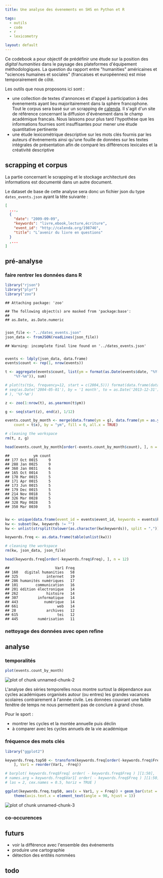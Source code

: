 ```yaml
---
title: Une analyse des évenements en SHS en Python et R

tags:
  - outils
  - code
  - r
  - lexicometry

layout: default
---
```


Ce codebook a pour objectif de prédéfinir une étude sur la position des *digital humanities* dans le paysage des plateformes d'équipement méthodologiques. La question du rapport entre "humanities" américaines et "sciences humaines et sociales" (francaises et européennes) est mise temporairement de côté.

Les outils que nous proposons ici sont :

- une collection de textes d'annonces et d'appel à participation à des évenements ayant lieu majoritairement dans la sphère francophone. Tout le corpus sera basé sur un scrapping de [calenda](http://calenda.org). Il s'agit d'un site de référence concernant la diffusion d'événement dans le champ académique francais. Nous laissons pour plus tard l'hypothèse que les informations fournies sont insuffisantes pour mener une étude quantitative pertinente
- une étude lexicométrique descriptive sur les mots clés fournis par les auteurs d'événements ainsi qu'une fouille de données sur les textes intégrales de présentation afin de comparé les différences lexicales et la créativité descriptive

## scrapping et corpus

La partie concernant le scrapping et le stockage architecturé des informations est documenté dans un autre document.

Le dataset de base de cette analyse sera donc un fichier json du type `dates_events.json` ayant la tête suivante :

```json
[
  ...,
  {
    "date": "2009-09-09",
    "keywords": "livre,ebook,lecture,écriture",
    "event_id": "http://calenda.org/198746",
    "title": "L’avenir du livre en questions"
  }
  ,...
]
```

## pré-analyse

### faire rentrer les données dans R


```r
library("rjson")
library("plyr")
library("zoo")
```

```
## Attaching package: 'zoo'
```

```
## The following object(s) are masked from 'package:base':
## 
## as.Date, as.Date.numeric
```

```r

json_file <- "../dates_events.json"
json_data <- fromJSON(readLines(json_file))
```

```
## Warning: incomplete final line found on '../dates_events.json'
```

```r

events <- ldply(json_data, data.frame)
events$count <- rep(1, nrow(events))

t <- aggregate(events$count, list(ym = format(as.Date(events$date, "%Y-%m-%d"), 
    "%Y-%m")), sum)

# plot(ts(t$x, frequency=12, start = c(2004,5))) format(data.frame(data =
# seq(as.Date('2004-05-01'), by = '1 month', to = as.Date('2013-12-31'))
# ), '%Y-%m')

z <- zoo(1:nrow(t), as.yearmon(t$ym))

g <- seq(start(z), end(z), 1/12)

events.count_by_month <- merge(data.frame(ym = g), data.frame(ym = as.yearmon(t$ym), 
    count = t$x), by = "ym", fill = 0, all.x = TRUE)

# cleaning the workspace
rm(t, z, g)

head(events.count_by_month[order(-events.count_by_month$count), ], n = 12)
```

```
##           ym count
## 177 Oct 0015     9
## 288 Jan 0025     9
## 360 Jan 0031     6
## 165 Oct 0014     5
## 170 Mar 0015     5
## 171 Apr 0015     5
## 173 Jun 0015     5
## 179 Dec 0015     5
## 214 Nov 0018     5
## 326 Mar 0028     5
## 328 May 0028     5
## 350 Mar 0030     5
```

```r

kw <- unique(data.frame(event_id = events$event_id, keywords = events$keywords))
kw <- subset(kw, keywords != "")
kw <- unlist(strsplit(tolower(as.character(kw$keywords)), split = ","))

keywords.freq <- as.data.frame(table(unlist(kw)))

# cleaning the workspace
rm(kw, json_data, json_file)

head(keywords.freq[order(-keywords.freq$Freq), ], n = 12)
```

```
##                     Var1 Freq
## 160   digital humanities   58
## 325             internet   19
## 286 humanités numériques   17
## 101        communication   16
## 201 édition électronique   14
## 262             histoire   14
## 307         informatique   14
## 443            numérique   14
## 661                  web   14
## 28              archives   12
## 615                  tei   12
## 445         numérisation   11
```


### nettoyage des données avec open refine

## analyse

### temporalités


```r
plot(events.count_by_month)
```

![plot of chunk unnamed-chunk-2](figure/unnamed-chunk-2.png) 


L'analyse des séries temporelles nous montre surtout la dépendance aux cycles académiques organisés autour (ou entres) les grandes vacances scolaires contrairement à l'année civile. Les données couvrant une faible fenêtre de temps ne nous permettent pas de conclure à grand chose.

Pour le sport :

- montrer les cycles et la montée annuelle puis déclin
- à comparer avec les cycles annuels de la vie académique

### fréquence des mots clés


```r
library("ggplot2")

keywords.freq.top50 <- transform(keywords.freq[order(-keywords.freq$Freq), ][1:50, 
    ], Var1 = reorder(Var1, -Freq))

# barplot( keywords.freq$Freq[ order( - keywords.freq$Freq ) ][1:50],
# names.arg = keywords.freq$Var1[ order( - keywords.freq$Freq ) ][1:50],
# las = 2, cex.names = 0.5, horiz = TRUE )

ggplot(keywords.freq.top50, aes(x = Var1, y = Freq)) + geom_bar(stat = "identity") + 
    theme(axis.text.x = element_text(angle = 90, hjust = 1))
```

![plot of chunk unnamed-chunk-3](figure/unnamed-chunk-3.png) 


### co-occurences

## futurs

- voir la différence avec l'ensemble des événements
- produire une cartographie
- détection des entités nommées

## todo
